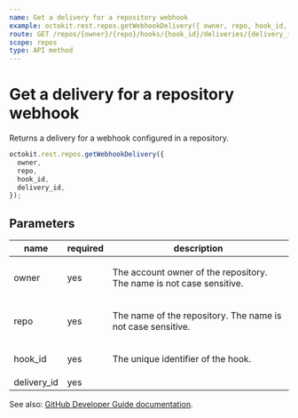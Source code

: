 ```yaml
---
name: Get a delivery for a repository webhook
example: octokit.rest.repos.getWebhookDelivery({ owner, repo, hook_id, delivery_id })
route: GET /repos/{owner}/{repo}/hooks/{hook_id}/deliveries/{delivery_id}
scope: repos
type: API method
---
```


# Get a delivery for a repository webhook

Returns a delivery for a webhook configured in a repository.

```js
octokit.rest.repos.getWebhookDelivery({
  owner,
  repo,
  hook_id,
  delivery_id,
});
```

## Parameters

<table>
  <thead>
    <tr>
      <th>name</th>
      <th>required</th>
      <th>description</th>
    </tr>
  </thead>
  <tbody>
    <tr><td>owner</td><td>yes</td><td>

The account owner of the repository. The name is not case sensitive.

</td></tr>
<tr><td>repo</td><td>yes</td><td>

The name of the repository. The name is not case sensitive.

</td></tr>
<tr><td>hook_id</td><td>yes</td><td>

The unique identifier of the hook.

</td></tr>
<tr><td>delivery_id</td><td>yes</td><td>

</td></tr>
  </tbody>
</table>

See also: [GitHub Developer Guide documentation](https://docs.github.com/rest/webhooks/repo-deliveries#get-a-delivery-for-a-repository-webhook).
